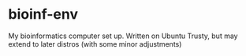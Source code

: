 # bioinf-env
My bioinformatics computer set up.
Written on Ubuntu Trusty, but may extend to later distros (with some minor adjustments)
